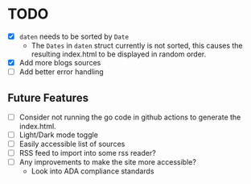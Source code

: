 # TODO

- [x] `daten` needs to be sorted by `Date`
  - The `Dates` in `daten` struct currently is not sorted, this causes the resulting index.html to be displayed in random order.
- [x] Add more blogs sources
- [ ] Add better error handling

## Future Features

- [ ] Consider not running the go code in github actions to generate the index.html.
- [ ] Light/Dark mode toggle
- [ ] Easily accessible list of sources
- [ ] RSS feed to import into some rss reader?
- [ ] Any improvements to make the site more accessible?
  - Look into ADA compliance standards
